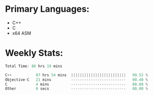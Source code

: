 # Primary Languages:
- C++
- C
- x64 ASM

# Weekly Stats:
<!--START_SECTION:waka-->

```C++
Total Time: 88 hrs 19 mins

C++           87 hrs 54 mins  |||||||||||||||||||||||||   99.52 %
Objective-C   21 mins         -------------------------   00.40 %
C             4 mins          -------------------------   00.08 %
Other         0 secs          -------------------------   00.00 %
```

<!--END_SECTION:waka-->


